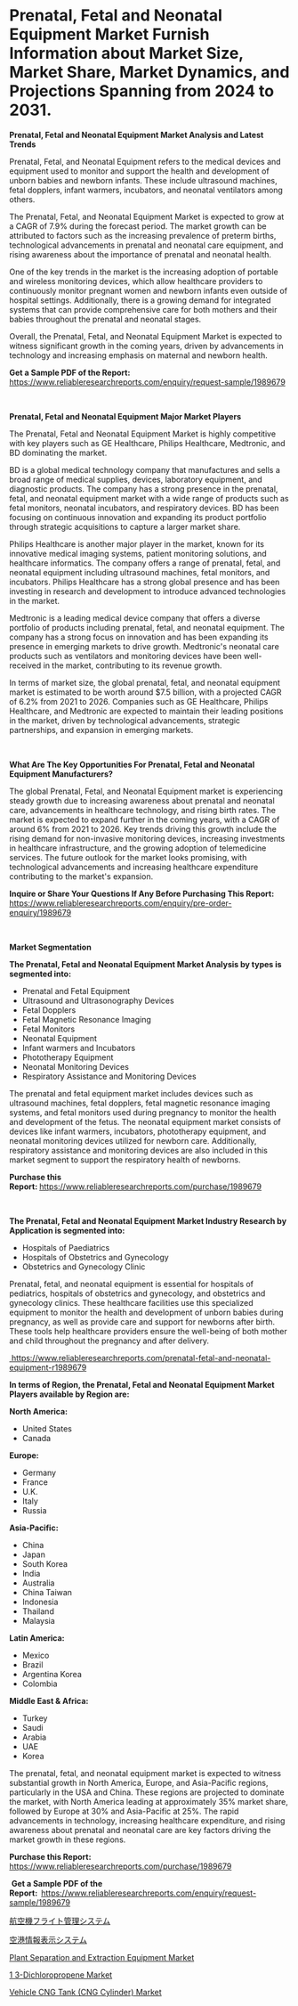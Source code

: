 <p><h1>Prenatal, Fetal and Neonatal Equipment Market Furnish Information about Market Size, Market Share, Market Dynamics, and Projections Spanning from 2024 to 2031.</h1></p><p><strong>Prenatal, Fetal and Neonatal Equipment Market Analysis and Latest Trends</strong></p>
<p><p>Prenatal, Fetal, and Neonatal Equipment refers to the medical devices and equipment used to monitor and support the health and development of unborn babies and newborn infants. These include ultrasound machines, fetal dopplers, infant warmers, incubators, and neonatal ventilators among others.</p><p>The Prenatal, Fetal, and Neonatal Equipment Market is expected to grow at a CAGR of 7.9% during the forecast period. The market growth can be attributed to factors such as the increasing prevalence of preterm births, technological advancements in prenatal and neonatal care equipment, and rising awareness about the importance of prenatal and neonatal health.</p><p>One of the key trends in the market is the increasing adoption of portable and wireless monitoring devices, which allow healthcare providers to continuously monitor pregnant women and newborn infants even outside of hospital settings. Additionally, there is a growing demand for integrated systems that can provide comprehensive care for both mothers and their babies throughout the prenatal and neonatal stages.</p><p>Overall, the Prenatal, Fetal, and Neonatal Equipment Market is expected to witness significant growth in the coming years, driven by advancements in technology and increasing emphasis on maternal and newborn health.</p></p>
<p><strong>Get a Sample PDF of the Report:&nbsp;</strong> <a href="https://www.reliableresearchreports.com/enquiry/request-sample/1989679">https://www.reliableresearchreports.com/enquiry/request-sample/1989679</a></p>
<p>&nbsp;</p>
<p><strong>Prenatal, Fetal and Neonatal Equipment Major Market Players</strong></p>
<p><p>The Prenatal, Fetal and Neonatal Equipment Market is highly competitive with key players such as GE Healthcare, Philips Healthcare, Medtronic, and BD dominating the market. </p><p>BD is a global medical technology company that manufactures and sells a broad range of medical supplies, devices, laboratory equipment, and diagnostic products. The company has a strong presence in the prenatal, fetal, and neonatal equipment market with a wide range of products such as fetal monitors, neonatal incubators, and respiratory devices. BD has been focusing on continuous innovation and expanding its product portfolio through strategic acquisitions to capture a larger market share.</p><p>Philips Healthcare is another major player in the market, known for its innovative medical imaging systems, patient monitoring solutions, and healthcare informatics. The company offers a range of prenatal, fetal, and neonatal equipment including ultrasound machines, fetal monitors, and incubators. Philips Healthcare has a strong global presence and has been investing in research and development to introduce advanced technologies in the market.</p><p>Medtronic is a leading medical device company that offers a diverse portfolio of products including prenatal, fetal, and neonatal equipment. The company has a strong focus on innovation and has been expanding its presence in emerging markets to drive growth. Medtronic's neonatal care products such as ventilators and monitoring devices have been well-received in the market, contributing to its revenue growth.</p><p>In terms of market size, the global prenatal, fetal, and neonatal equipment market is estimated to be worth around $7.5 billion, with a projected CAGR of 6.2% from 2021 to 2026. Companies such as GE Healthcare, Philips Healthcare, and Medtronic are expected to maintain their leading positions in the market, driven by technological advancements, strategic partnerships, and expansion in emerging markets.</p></p>
<p>&nbsp;</p>
<p><strong>What Are The Key Opportunities For Prenatal, Fetal and Neonatal Equipment Manufacturers?</strong></p>
<p><p>The global Prenatal, Fetal, and Neonatal Equipment market is experiencing steady growth due to increasing awareness about prenatal and neonatal care, advancements in healthcare technology, and rising birth rates. The market is expected to expand further in the coming years, with a CAGR of around 6% from 2021 to 2026. Key trends driving this growth include the rising demand for non-invasive monitoring devices, increasing investments in healthcare infrastructure, and the growing adoption of telemedicine services. The future outlook for the market looks promising, with technological advancements and increasing healthcare expenditure contributing to the market's expansion.</p></p>
<p><strong>Inquire or Share Your Questions If Any Before Purchasing This Report:</strong> <a href="https://www.reliableresearchreports.com/enquiry/pre-order-enquiry/1989679">https://www.reliableresearchreports.com/enquiry/pre-order-enquiry/1989679</a></p>
<p>&nbsp;</p>
<p><strong>Market Segmentation</strong></p>
<p><strong>The Prenatal, Fetal and Neonatal Equipment Market Analysis by types is segmented into:</strong></p>
<p><ul><li>Prenatal and Fetal Equipment</li><li>Ultrasound and Ultrasonography Devices</li><li>Fetal Dopplers</li><li>Fetal Magnetic Resonance Imaging</li><li>Fetal Monitors</li><li>Neonatal Equipment</li><li>Infant warmers and Incubators</li><li>Phototherapy Equipment</li><li>Neonatal Monitoring Devices</li><li>Respiratory Assistance and Monitoring Devices</li></ul></p>
<p><p>The prenatal and fetal equipment market includes devices such as ultrasound machines, fetal dopplers, fetal magnetic resonance imaging systems, and fetal monitors used during pregnancy to monitor the health and development of the fetus. The neonatal equipment market consists of devices like infant warmers, incubators, phototherapy equipment, and neonatal monitoring devices utilized for newborn care. Additionally, respiratory assistance and monitoring devices are also included in this market segment to support the respiratory health of newborns.</p></p>
<p><strong>Purchase this Report:&nbsp;</strong><a href="https://www.reliableresearchreports.com/purchase/1989679">https://www.reliableresearchreports.com/purchase/1989679</a></p>
<p>&nbsp;</p>
<p><strong>The Prenatal, Fetal and Neonatal Equipment Market Industry Research by Application is segmented into:</strong></p>
<p><ul><li>Hospitals of Paediatrics</li><li>Hospitals of Obstetrics and Gynecology</li><li>Obstetrics and Gynecology Clinic</li></ul></p>
<p><p>Prenatal, fetal, and neonatal equipment is essential for hospitals of pediatrics, hospitals of obstetrics and gynecology, and obstetrics and gynecology clinics. These healthcare facilities use this specialized equipment to monitor the health and development of unborn babies during pregnancy, as well as provide care and support for newborns after birth. These tools help healthcare providers ensure the well-being of both mother and child throughout the pregnancy and after delivery.</p></p>
<p><a href="https://www.reliableresearchreports.com/prenatal-fetal-and-neonatal-equipment-r1989679">&nbsp;https://www.reliableresearchreports.com/prenatal-fetal-and-neonatal-equipment-r1989679</a></p>
<p><strong>In terms of Region, the Prenatal, Fetal and Neonatal Equipment Market Players available by Region are:</strong></p>
<p>
    <p> <strong> North America: </strong>
        <ul>
            <li>United States</li>
            <li>Canada</li>
        </ul>
        </p> 
    <p> <strong> Europe: </strong>
        <ul>
            <li>Germany</li>
            <li>France</li>
            <li>U.K.</li>
            <li>Italy</li>
            <li>Russia</li>
        </ul>
        </p> 
    <p> <strong> Asia-Pacific: </strong>
        <ul>
            <li>China</li>
            <li>Japan</li>
            <li>South Korea</li>
            <li>India</li>
            <li>Australia</li>
            <li>China Taiwan</li>
            <li>Indonesia</li>
            <li>Thailand</li>
            <li>Malaysia</li>
        </ul>
        </p> 
    <p> <strong> Latin America: </strong>
        <ul>
            <li>Mexico</li>
            <li>Brazil</li>
            <li>Argentina Korea</li>
            <li>Colombia</li>
        </ul>
        </p> 
    <p> <strong> Middle East & Africa: </strong>
        <ul>
            <li>Turkey</li>
            <li>Saudi</li>
            <li>Arabia</li>
            <li>UAE</li>
            <li>Korea</li>
        </ul>
    </p>
    </p>
<p><p>The prenatal, fetal, and neonatal equipment market is expected to witness substantial growth in North America, Europe, and Asia-Pacific regions, particularly in the USA and China. These regions are projected to dominate the market, with North America leading at approximately 35% market share, followed by Europe at 30% and Asia-Pacific at 25%. The rapid advancements in technology, increasing healthcare expenditure, and rising awareness about prenatal and neonatal care are key factors driving the market growth in these regions.</p></p>
<p><strong>Purchase this Report: </strong><a href="https://www.reliableresearchreports.com/purchase/1989679">https://www.reliableresearchreports.com/purchase/1989679</a></p>
<p>&nbsp;<strong>Get a Sample PDF of the Report:&nbsp;&nbsp;</strong><a href="https://www.reliableresearchreports.com/enquiry/request-sample/1989679">https://www.reliableresearchreports.com/enquiry/request-sample/1989679</a></p>
<p><strong></strong></p>
<p><p><a href="https://github.com/KaydenJohns1964/Market-Research-Report-List-2/blob/main/8789525170471.md">航空機フライト管理システム</a></p><p><a href="https://github.com/decker5351/Market-Research-Report-List-2/blob/main/4048763170472.md">空港情報表示システム</a></p><p><a href="https://github.com/aafbctfl75/Market-Research-Report-List-1/blob/main/plant-separation-and-extraction-equipment-market.md">Plant Separation and Extraction Equipment Market</a></p><p><a href="https://www.linkedin.com/pulse/in-depth-analysis-global-1-3-dichloropropene-market-scope-its-gunmf">1 3-Dichloropropene Market</a></p><p><a href="https://github.com/iprahimabdulrahmman/Market-Research-Report-List-1/blob/main/vehicle-cng-tank-cng-cylinder-market.md">Vehicle CNG Tank (CNG Cylinder) Market</a></p></p>